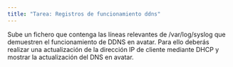 ```yaml
---
title: "Tarea: Registros de funcionamiento ddns"
---
```


Sube un fichero que contenga las líneas relevantes de /var/log/syslog que demuestren el funcionamiento de DDNS en avatar. Para ello deberás realizar una actualización de la dirección IP de cliente mediante DHCP y mostrar la actualización del DNS en avatar.

